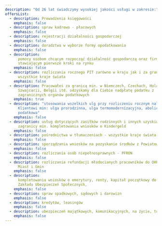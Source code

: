 ```yaml
---
description: "Od 26 lat świadczymy wysokiej jakości usługi w zakresie:"
offersList:
  - description: Prowadzenia księgowości
    emphasis: false
  - description: spraw kadrowo - płacowych
    emphasis: false
  - description: rejestracji działalności gospodarczej
    emphasis: false
  - description: doradztwa w wyborze formy opodatkowania
    emphasis: false
  - description:
      pomocy osobom chcącym rozpocząć działalność gospodarczą oraz firmom
      stawiającym pierwsze kroki na rynku
    emphasis: false
  - description: rozliczania rocznego PIT zarówno w kraju jak i za granicą -
      wszystkie kraje świata
    emphasis: false
  - description: Pracowałeś za granicą min. w Niemczech, Czechach, Holandii,
      Szwajcarii, Belgii itd. odzyskamy dla Ciebie nadpłatę podatku z
      zagranicznych organów podatkowych
    emphasis: true
  - description: "stosowania wszelkich ulg przy rozliczeniu rocznym należnych
      Klientowi min: ulga prorodzinna, ulga termomodernizacyjna, abolicja
      podatkowa"
    emphasis: false
  - description: usług dotyczących zasiłków rodzinnych i innych uzyskiwanych z
      zagranicy min. kompletowania wniosków o Kindergeld
    emphasis: false
  - description: pośrednictwa w tłumaczeniach - wszystkie kraje świata
    emphasis: false
  - description: sporządzania wniosków na pozyskanie środków z Powiatowego Urzędu Pracy
    emphasis: false
  - description: rozliczania osób niepełnosprawnych - PFRON
    emphasis: false
  - description: rozliczania refundacji młodocianych pracowników do OHP, Urzędów
      Miast i Gmin
    emphasis: false
  - description:
      kompletowania wniosków o emerytury, renty, kapitał początkowy do
      Zakładu Ubezpieczeń Społecznych,
    emphasis: false
  - description: spraw spadkowych, sądowych i darowizn
    emphasis: false
  - description: kredytów, leasingów
    emphasis: false
  - description: ubezpieczeń majątkowych, komunikacyjnych, na życie, turystycznych, PPK
    emphasis: false
---
```

